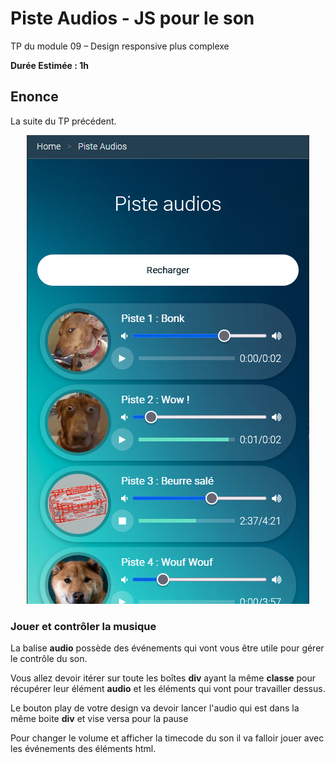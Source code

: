 # Piste Audios - JS pour le son

TP du module 09 – Design responsive plus complexe

**Durée Estimée : 1h**

## Enonce

La suite du TP précédent.

<p align="center">
  <img src="screenshot_01.png" alt="Screenshot">
</p>

### Jouer et contrôler la musique

La balise **audio** possède des événements qui vont vous être utile pour gérer le contrôle du son.

Vous allez devoir itérer sur toute les boîtes **div** ayant la même **classe** pour récupérer leur élément **audio** et les éléments qui vont pour travailler dessus.

Le bouton play de votre design va devoir lancer l'audio qui est dans la même boite **div** et vise versa pour la pause

Pour changer le volume et afficher la timecode du son il va falloir jouer avec les événements des éléments html.